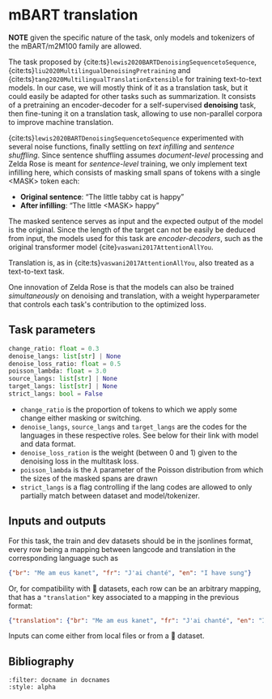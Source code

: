 mBART translation
=================

**NOTE** given the specific nature of the task, only models and tokenizers of the mBART/m2M100 family are allowed.

The task proposed by {cite:ts}`lewis2020BARTDenoisingSequencetoSequence`,
{cite:ts}`liu2020MultilingualDenoisingPretraining` and
{cite:ts}`tang2020MultilingualTranslationExtensible` for training text-to-text models. In our case, we
will mostly think of it as a translation task, but it could easily be adapted for other tasks such
as summarization. It consists of a pretraining an encoder-decoder for a self-supervised
**denoising** task, then fine-tuning it on a translation task, allowing to use non-parallel corpora
to improve machine translation.

{cite:ts}`lewis2020BARTDenoisingSequencetoSequence` experimented with several noise functions,
finally settling on *text infilling* and *sentence shuffling*. Since sentence shuffling assumes
*document-level* processing and Zelda Rose is meant for *sentence-level* training, we only implement
text infilling here, which consists of masking small spans of tokens with a single \<MASK\> token
each:

- **Original sentence**: “The little tabby cat is happy”
- **After infilling**: “The little \<MASK\> happy”

The masked sentence serves as input and the expected output of the model is the original. Since the
length of the target can not be easily be deduced from input, the models used for this task are
*encoder-decoders*, such as the original transformer model {cite}`vaswani2017AttentionAllYou`.

Translation is, as in {cite:ts}`vaswani2017AttentionAllYou`, also treated as a text-to-text task.

One innovation of Zelda Rose is that the models can also be trained *simultaneously* on denoising
and translation, with a weight hyperparameter that controls each task's contribution to the
optimized loss.

## Task parameters

```python
change_ratio: float = 0.3
denoise_langs: list[str] | None
denoise_loss_ratio: float = 0.5
poisson_lambda: float = 3.0
source_langs: list[str] | None
target_langs: list[str] | None
strict_langs: bool = False
```

- `change_ratio` is the proportion of tokens to which we apply some change either masking or
  switching.
- `denoise_langs`, `source_langs` and `target_langs` are the codes for the languages in these
  respective roles. See below for their link with model and data format.
- `denoise_loss_ration` is the weight (between $0$ and $1$) given to the denoising loss in the
  multitask loss.
- `poisson_lambda` is the $λ$ parameter of the Poisson distribution from which the sizes of the
  masked spans are drawn
- `strict_langs` is a flag controlling if the lang codes are allowed to only partially match between
  dataset and model/tokenizer.


## Inputs and outputs

For this task, the train and dev datasets should be in the jsonlines format, every row being a mapping between langcode and translation in the corresponding language such as

```json
{"br": "Me am eus kanet", "fr": "J'ai chanté", "en": "I have sung"}
```

Or, for compatibility with 🤗 datasets, each row can be an arbitrary mapping, that has a `"translation"` key associated to a mapping in the previous format:

```json
{"translation": {"br": "Me am eus kanet", "fr": "J'ai chanté", "en": "I have sung"}}
```

Inputs can come either from local files or from a 🤗 dataset.

## Bibliography

```{bibliography}
:filter: docname in docnames
:style: alpha
```
